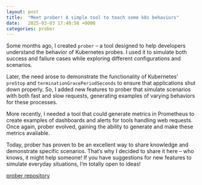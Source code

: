 ```yaml
---
layout: post
title:  "Meet prober! A simple tool to teach some k8s behaviors"
date:   2025-03-03 17:40:58 +0000
categories: prober
---
```


Some months ago, I created `prober` – a tool designed to help developers understand the behavior of Kubernetes probes. I used it to simulate both success and failure cases while exploring different configurations and scenarios.

Later, the need arose to demonstrate the functionality of Kubernetes’ `preStop` and `terminationGracePeriodSeconds` to ensure that applications shut down properly. So, I added new features to prober that simulate scenarios with both fast and slow requests, generating examples of varying behaviors for these processes.

More recently, I needed a tool that could generate metrics in Prometheus to create examples of dashboards and alerts for tools handling web requests. Once again, prober evolved, gaining the ability to generate and make these metrics available.


Today, prober has proven to be an excellent way to share knowledge and demonstrate specific scenarios. That’s why I decided to share it here – who knows, it might help someone! If you have suggestions for new features to simulate everyday situations, I’m totally open to ideas!

[prober repository](https://github.com/hpettenuci/prober)